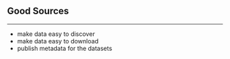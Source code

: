 ## Good Sources

----

  - make data easy to discover
  - make data easy to download
  - publish metadata for the datasets
